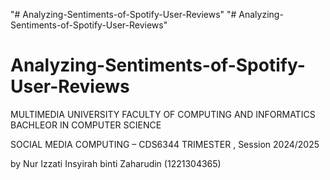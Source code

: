 "# Analyzing-Sentiments-of-Spotify-User-Reviews" 
"# Analyzing-Sentiments-of-Spotify-User-Reviews" 
# Analyzing-Sentiments-of-Spotify-User-Reviews

MULTIMEDIA UNIVERSITY 
FACULTY OF COMPUTING AND INFORMATICS 
BACHLEOR IN COMPUTER SCIENCE  

SOCIAL MEDIA COMPUTING – CDS6344 
 TRIMESTER , Session 2024/2025 
 
by Nur Izzati Insyirah binti Zaharudin (1221304365)
